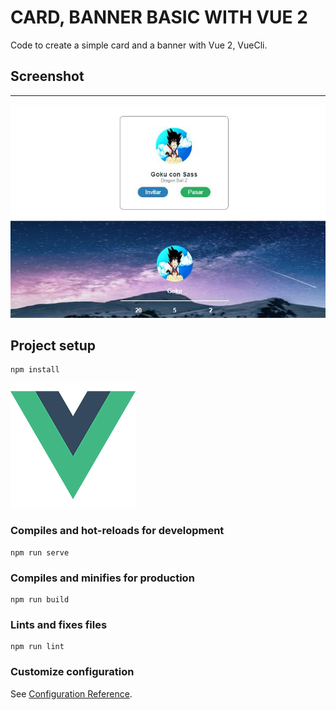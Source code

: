 # CARD, BANNER BASIC WITH VUE 2

Code to create a simple card and a banner with Vue 2, VueCli.

## Screenshot
___

![](src/assets/cards.jpg)

## Project setup
```
npm install
```
![](src/assets/logo.png)

### Compiles and hot-reloads for development
```
npm run serve
```

### Compiles and minifies for production
```
npm run build
```

### Lints and fixes files
```
npm run lint
```

### Customize configuration
See [Configuration Reference](https://cli.vuejs.org/config/).


